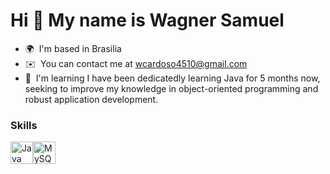 Hi 👋 My name is Wagner Samuel
==============================

* 🌍  I'm based in Brasilia
* ✉️  You can contact me at [wcardoso4510@gmail.com](mailto:wcardoso4510@gmail.com)
* 🧠  I'm learning I have been dedicatedly learning Java for 5 months now, seeking to improve my knowledge in object-oriented programming and robust application development.

### Skills


<p align="left">
<a href="https://www.oracle.com/java/" target="_blank" rel="noreferrer"><img src="https://raw.githubusercontent.com/danielcranney/readme-generator/main/public/icons/skills/java-colored.svg" width="36" height="36" alt="Java" title="Java"/></a><a href="https://www.mysql.com/" target="_blank" rel="noreferrer"><img src="https://raw.githubusercontent.com/danielcranney/readme-generator/main/public/icons/skills/mysql-colored.svg" width="36" height="36" alt="MySQL" title="MySQL"/></a>
</p>
